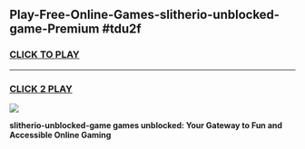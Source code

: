 
## Play-Free-Online-Games-slitherio-unblocked-game-Premium #tdu2f
<h3>
<a href="https://premium.freeplayer.one?title=slitherio-unblocked-game&ref=8M">CLICK TO PLAY</a></h3>
<hr>

<h3>
<a href="https://premium.freeplayer.one?title=slitherio-unblocked-game&ref=8M">CLICK 2 PLAY</a>
  
</h3>

<a href="https://premium.freeplayer.one?title=slitherio-unblocked-game&ref=8M"><img src="https://clearcache.store/games.png"></a>


**slitherio-unblocked-game games unblocked: Your Gateway to Fun and Accessible Online Gaming**
